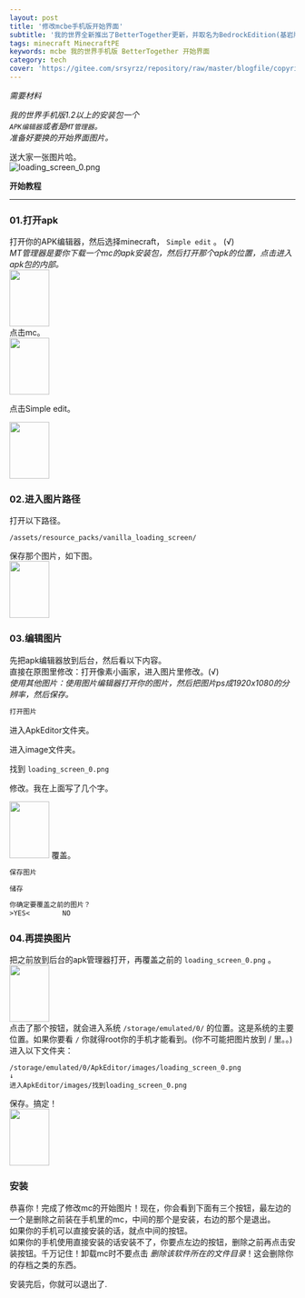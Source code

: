 ```yaml
---
layout: post
title: '修改mcbe手机版开始界面'
subtitle: '我的世界全新推出了BetterTogether更新，并取名为BedrockEdition(基岩版)。我们来看看手机版如何修改开始界面。'
tags: minecraft MinecraftPE
keywords: mcbe 我的世界手机版 BetterTogether 开始界面
category: tech
cover: 'https://gitee.com/srsyrzz/repository/raw/master/blogfile/copyright.LaoZhao/201708131341010021_1080.jpeg' 
---
```

*需要材料*  
  
*我的世界手机版1.2以上的安装包一个*  
*`APK编辑器`或者是`MT管理器`。*  
*准备好要换的开始界面图片。*  
  
送大家一张图片哈。  
![loading_screen_0.png](https://gitee.com/srsyrzz/repository/raw/master/blogfile/copyright.LaoZhao/201708131341010021_1080.jpeg)  
  
**开始教程**
  
***

### 01.打开apk
打开你的APK编辑器，然后选择minecraft， `Simple edit` 。 (√)  
*MT管理器是要你下载一个mc的apk安装包，然后打开那个apk的位置，点击进入apk包的内部。*  
<img width=70 height=100 src="https://gitee.com/srsyrzz/repository/raw/master/blogfile/copyright.LaoZhao/201708131347569224_1080.png" />  
点击mc。  
<img width=70 height=100 src="https://gitee.com/srsyrzz/repository/raw/master/blogfile/copyright.LaoZhao/201708131347564333_1080.jpeg" />
  
点击Simple edit。  
  
<img width=70 height=100 src="https://m.gitee.com/srsyrzz/repository/raw/master/blogfile/copyright.LaoZhao/201708131347563355_1080.jpeg" />

### 02.进入图片路径
打开以下路径。  
```path
/assets/resource_packs/vanilla_loading_screen/
```
保存那个图片，如下图。  
<img width=70 height=100 src="https://m.gitee.com/srsyrzz/repository/raw/master/blogfile/copyright.LaoZhao/201708131347565112_1080.png" />

### 03.编辑图片
先把apk编辑器放到后台，然后看以下内容。  
直接在原图里修改：打开像素小画家，进入图片里修改。(√)  
*使用其他图片：使用图片编辑器打开你的图片，然后把图片ps成1920x1080的分辨率，然后保存。*  
```default
打开图片
```
进入ApkEditor文件夹。  
  
进入image文件夹。  
  
找到 `loading_screen_0.png`  
  
修改。我在上面写了几个字。  
  
<img width=70 height=100 src="https://m.gitee.com/srsyrzz/repository/raw/master/blogfile/copyright.LaoZhao/201708171347159364_1080.png" />  
覆盖。

```default
保存图片
```

```default
储存
```

```default
你确定要覆盖之前的图片？
>YES<        NO
```
  
### 04.再提换图片
把之前放到后台的apk管理器打开，再覆盖之前的 `loading_screen_0.png` 。  
<img width=70 height=100 src="https://m.gitee.com/srsyrzz/repository/raw/master/blogfile/copyright.LaoZhao/201708202218166688_1080.png" />  
点击了那个按钮，就会进入系统 `/storage/emulated/0/` 的位置。这是系统的主要位置。如果你要看 `/` 你就得root你的手机才能看到。(你不可能把图片放到 / 里。。)  
进入以下文件夹：
```path
/storage/emulated/0/ApkEditor/images/loading_screen_0.png
↓
进入ApkEditor/images/找到loading_screen_0.png
```
保存。搞定！  
<img width=70 height=100 src="https://m.gitee.com/srsyrzz/repository/raw/master/blogfile/copyright.LaoZhao/201708221413118725_1080.jpeg" />

### 安装
恭喜你！完成了修改mc的开始图片！现在，你会看到下面有三个按钮，最左边的一个是删除之前装在手机里的mc，中间的那个是安装，右边的那个是退出。  
如果你的手机可以直接安装的话，就点中间的按钮。  
如果你的手机使用直接安装的话安装不了，你要点左边的按钮，删除之前再点击安装按钮。千万记住！卸载mc时不要点击 *删除该软件所在的文件目录*！这会删除你的存档之类的东西。  
  
安装完后，你就可以退出了.

